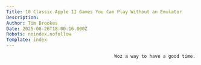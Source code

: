```yaml
---
Title: 10 Classic Apple II Games You Can Play Without an Emulator
Description: 
Author: Tim Brookes
Date: 2025-08-26T18:00:16.000Z
Robots: noindex,nofollow
Template: index
---
```


                                            Woz a way to have a good time.
                                        